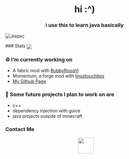 <h1 align="center">hi :^) </h1>
<h3 align="center">i use this to learn java basically</h3>
<p align="left"> <img src="https://komarev.com/ghpvc/?username=Jrepxc" alt="Jrepxc" /> </p>
### Stats

<img align="center" src="https://github-readme-stats.vercel.app/api/?username=Jrepxc&count_private=true&include_all_commits&theme=gruvbox" />

### ⚙️ I’m currently working on
  - A fabric mod with [BubbyRoosh1](https://github.com/BubbyRoosh1)
  - Momentum, a forge mod with [linustouchtips](https://github.com/linustouchtips)
  - [My Github Page](https://jrepxc.github.io) 


### 🚀 Some future projects I plan to work on are
  - c++
  - dependency injection with guice
  - java projects outside of minecraft

<h3> Contact Me </h3>

<p align="center">
&nbsp; <a href="https://www.instagram.com/jrepxc/" target="_blank" rel="noopener noreferrer"><img src="https://img.icons8.com/plasticine/100/000000/instagram-new.png" width="50" /></a>  
</p>
